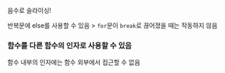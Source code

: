 음수로 슬라이싱!

반복문에 else를 사용할 수 있음 > `for`문이 `break`로 끊어졌을 때는 작동하지 않음

### 함수를 다른 함수의 인자로 사용할 수 있음

함수 내부의 인자에는 함수 외부에서 접근할 수 없음

 

